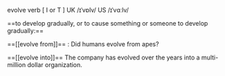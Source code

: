 
evolve
verb [ I or T ]
UK  /ɪˈvɒlv/ US  /ɪˈvɑːlv/

==to develop gradually, or to cause something or someone to develop gradually:==


==[[evolve from]]== :  Did humans evolve from apes?


==[[evolve into]]== The company has evolved over the years into a multi-million dollar organization.